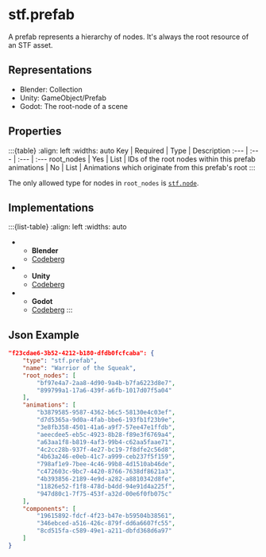 # stf.prefab
A prefab represents a hierarchy of nodes. It's always the root resource of an STF asset.

## Representations
* Blender: Collection
* Unity: GameObject/Prefab
* Godot: The root-node of a scene

## Properties

:::{table}
:align: left
:widths: auto
Key | Required | Type | Description
:--- | :--- | :--- | :---
root_nodes | Yes | List<Resource-ID> | IDs of the root nodes within this prefab
animations | No | List<Resource-ID> | Animations which originate from this prefab's root
:::

The only allowed type for nodes in `root_nodes` is [`stf.node`](stf_node.md).

## Implementations
:::{list-table}
:align: left
:widths: auto
*	- **Blender**
	- [Codeberg](https://codeberg.org/emperorofmars/stf_blender/src/branch/master/stfblender/stf_modules/core/stf_prefab/stf_prefab.py)
*	- **Unity**
	- [Codeberg](https://codeberg.org/emperorofmars/stf_unity/src/branch/master/Runtime/Modules/Modules_Core/STF_Prefab.cs)
*	- **Godot**
	- [Codeberg](https://codeberg.org/emperorofmars/stf_godot/src/branch/master/addons/stf_godot/modules/stf/STF_Prefab.gd)
:::

## Json Example
```json
"f23cdae6-3b52-4212-b180-dfdb0fcfcaba": {
	"type": "stf.prefab",
	"name": "Warrior of the Squeak",
	"root_nodes": [
		"bf97e4a7-2aa8-4d90-9a4b-b7fa6223d8e7",
		"899799a1-17a6-439f-a6fb-1017d07f5a04"
	],
	"animations": [
		"b3879585-9587-4362-b6c5-58130e4c03ef",
		"d7d5365a-9d0a-4fab-bbe6-193fb1f23b9e",
		"3e8fb358-4501-41a6-a9f7-57ee47e1ffdb",
		"aeecdee5-eb5c-4923-8b28-f89e3f6769a4",
		"a63aa1f8-b819-4af3-99b4-c62aa5faae71",
		"4c2cc28b-937f-4e27-bc19-7f8dfe2c56d8",
		"4b63a246-e0eb-41c7-a999-ceb237f5f159",
		"798af1e9-7bee-4c46-99b8-4d1510ab46de",
		"c472603c-9bc7-4420-8766-7638df8621a3",
		"4b393856-2189-4e9d-a282-a8810342d8fe",
		"11826e52-f1f8-478d-b4dd-94e91d4a225f",
		"947d80c1-7f75-453f-a32d-00e6f0fb075c"
	],
	"components": [
		"19615892-fdcf-4f23-b47e-b59504b38561",
		"346ebced-a516-426c-879f-dd6a6607fc55",
		"8cd515fa-c589-49e1-a211-dbfd368d6a97"
	]
}
```

